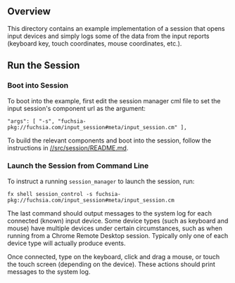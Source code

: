 ## Overview

This directory contains an example implementation of a session that
opens input devices and simply logs some of the data from the input reports
(keyboard key, touch coordinates, mouse coordinates, etc.).

## Run the Session

### Boot into Session

To boot into the example, first edit the session manager cml file to set the
input session's component url as the argument:

```
"args": [ "-s", "fuchsia-pkg://fuchsia.com/input_session#meta/input_session.cm" ],
```

To build the relevant components and boot into the session, follow the
instructions in [//src/session/README.md](../../README.md).

### Launch the Session from Command Line

To instruct a running `session_manager` to launch the session, run:

```
fx shell session_control -s fuchsia-pkg://fuchsia.com/input_session#meta/input_session.cm
```

The last command should output messages to the system log for each connected (known) input
device. Some device types (such as keyboard and mouse) have multiple devices under certain
circumstances, such as when running from a Chrome Remote Desktop session. Typically only
one of each device type will actually produce events.

Once connected, type on the keyboard, click and drag a mouse, or touch the touch screen
(depending on the device). These actions should print messages to the system log.
